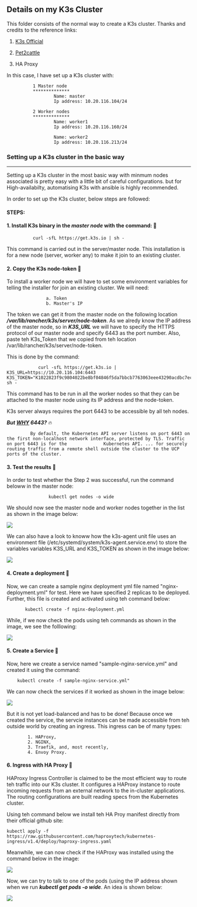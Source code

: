 ## Details on my K3s Cluster

This folder consists of the normal way to create a K3s cluster. Thanks and credits to the reference links: 

1. <a href="https://rancher.com/docs/k3s/latest/en/">K3s Official</a>

2. <a href="https://pet2cattle.com/2021/04/k3s-join-nodes">Pet2cattle</a>

3. <a hre="https://github.com/jcmoraisjr/haproxy-ingress">HA Proxy</a>

In this case, I have set up a K3s cluster with:
    
              1 Master node
              **************
                      Name: master
                      Ip address: 10.20.116.104/24
              
              2 Worker nodes
              **************
                      Name: worker1
                      Ip address: 10.20.116.160/24
                      
                      Name: worker2
                      Ip address: 10.20.116.213/24
                      


### Setting up a K3s cluster in the basic way
----------------------------------------------

Setting up a K3s cluster in the most basic way with minmum nodes associated  is pretty easy with a little bit of careful configurations. but for High-availabilty, automatising K3s with ansible is highly recommended.

In order to set up the K3s cluster, below steps are followed:

#### STEPS:


#### 1. Install K3s binary in the ***master node*** with the command:  :tada:

              curl -sfL https://get.k3s.io | sh -
              
 This command is carried out in the server/master node. This installation is for a new node (server, worker any) to make it join to an existing cluster.


 #### 2. Copy the K3s node-token  :tada:
 
 To install a worker node we will have to set some environment variables for telling the installer for join an existing cluster. We will need:

                   a. Token
                   b. Master's IP
                   
The token we can get it from the master node on the following location ***/var/lib/rancher/k3s/server/node-token***. As we alredy know the IP address of the master node, so in ***K3S_URL*** we will have to specify the HTTPS protocol of our master node and specify 6443 as the port number. Also, paste teh K3s_Token that we copied from teh location /var/lib/rancher/k3s/server/node-token.

This is done by the command:
                
                curl -sfL https://get.k3s.io | K3S_URL=https://10.20.116.104:6443 K3S_TOKEN="K1022823f9c9804022be8bf04846f5da7bbcb7763063eee43290acdbc7ec66f6eb3::server:54956246f32a0d4f1cb6d4c9fb3b3f78" sh -

This command has to be run in all the worker nodes so that they can be attached to the master node using its IP address and the node-token.

K3s server always requires the port 6443 to be accessible by all teh nodes.


***But <u>WHY</u> 6443?*** :fire:

             By default, the Kubernetes API server listens on port 6443 on the first non-localhost network interface, protected by TLS. Traffic on port 6443 is for the              Kubernetes API. ... for securely routing traffic from a remote shell outside the cluster to the UCP ports of the cluster.
 
 
 
#### 3. Test the results  :tada:

In order to test whether the Step 2 was successful, run the command beloww in the master node:

                    kubectl get nodes -o wide
                    
We should now see the master node and worker nodes together in the list as shown in the image below:

<img src="https://github.com/dikshita-git/RP_Ingress_security-IPv4_and_IPv6/blob/main/Wiki-page-images/6.PNG">
            
We can also have a look to knoww how the k3s-agent unit file uses an environment file (/etc/systemd/system/k3s-agent.service.env) to store the variables variables K3S_URL and K3S_TOKEN as shown in the image below:

<img src="https://github.com/dikshita-git/RP_Ingress_security-IPv4_and_IPv6/blob/main/Wiki-page-images/3.PNG">


#### 4. Create a deployment  :tada:

Now, we can create a sample nginx deployment yml file named "nginx-deployment.yml" for test. Here we have specified 2 replicas to be deployed. Further, this file is created and activated using teh command below:

           kubectl create -f nginx-deployment.yml
           
 While, if we now check the pods using teh commands as shown in the image, we see the folllowing:
 
 <img src="https://github.com/dikshita-git/RP_Ingress_security-IPv4_and_IPv6/blob/main/Wiki-page-images/4.PNG">



#### 5. Create a Service  :tada:

Now, here we create a service named "sample-nginx-service.yml" and created it using the command:

        kubectl create -f sample-nginx-service.yml"
        
We can now check the services if it worked as shown in the image below:

<img src="https://github.com/dikshita-git/RP_Ingress_security-IPv4_and_IPv6/blob/main/Wiki-page-images/7.PNG">

But it is not yet load-balanced and has to be done! Because once we created the service, the servcie instances can be made accessible from teh outside world by creating an ingress. This ingress can be of many types:

            1. HAProxy, 
            2. NGINX, 
            3. Traefik, and, most recently, 
            4. Envoy Proxy.


#### 6. Ingress with HA Proxy :tada:

HAProxy Ingress Controller is claimed to be the most efficient way to route teh  traffic into our K3s cluster. It configures a HAProxy instance to route incoming requests from an external network to the in-cluster applications. The routing configurations are built reading specs from the Kubernetes cluster.

Using teh command below we install teh HA Proy manifest directly from their official github site:
    
    kubectl apply -f https://raw.githubusercontent.com/haproxytech/kubernetes-ingress/v1.4/deploy/haproxy-ingress.yaml

Meanwhile, we can now check if the HAProxy was installed using the command below in the image:

<img src="https://github.com/dikshita-git/RP_Ingress_security-IPv4_and_IPv6/blob/main/Wiki-page-images/8.PNG">

Now, we can try to talk to one of the pods (using the IP address shown when we run ***kubectl get pods -o wide***. An idea is shown below:

<img src="https://github.com/dikshita-git/RP_Ingress_security-IPv4_and_IPv6/blob/main/Wiki-page-images/9.PNG">
